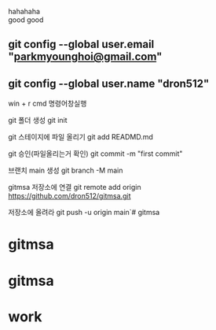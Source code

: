 hahahaha<br/>
good good

## git config --global user.email "parkmyounghoi@gmail.com"


## git config --global user.name "dron512"

win + r 
cmd 
명령어창실행

git 폴더 생성
git init 

git 스테이지에 파일 올리기
git add READMD.md

git 승인(파일올리는거 확인)
git commit -m "first commit"

브랜치 main 생성
git branch -M main

gitmsa 저장소에 연결
git remote add origin https://github.com/dron512/gitmsa.git

저장소에 올려라
git push -u origin main`# gitmsa
# gitmsa
# gitmsa
# work
